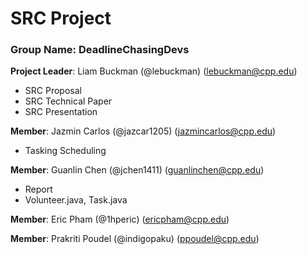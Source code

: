 # SRC Project 

### Group Name: DeadlineChasingDevs

**Project Leader**: Liam Buckman (@lebuckman) (lebuckman@cpp.edu)
- SRC Proposal
- SRC Technical Paper
- SRC Presentation
  
**Member**: Jazmin Carlos (@jazcar1205) (jazmincarlos@cpp.edu)
- Tasking Scheduling
  
**Member**: Guanlin Chen (@jchen1411) (guanlinchen@cpp.edu)
 - Report
 - Volunteer.java, Task.java
 
**Member**: Eric Pham (@1hperic) (ericpham@cpp.edu)

**Member**: Prakriti Poudel (@indigopaku) (ppoudel@cpp.edu)
